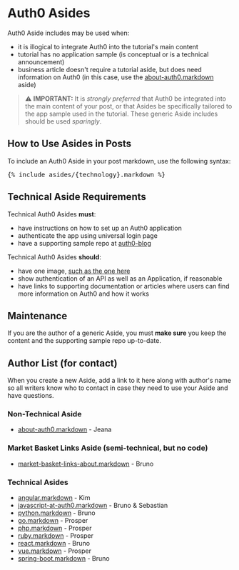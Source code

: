 # Auth0 Asides

Auth0 Aside includes may be used when:

* it is illogical to integrate Auth0 into the tutorial's main content
* tutorial has no application sample (is conceptual or is a technical announcement)
* business article doesn't require a tutorial aside, but does need information on Auth0 (in this case, use the [about-auth0.markdown](https://github.com/auth0/blog/blob/master/_includes/asides/about-auth0.markdown) aside)

> ⚠ **IMPORTANT:** It is _strongly preferred_ that Auth0 be integrated into the main content of your post, or that Asides be specifically tailored to the app sample used in the tutorial. These generic Aside includes should be used _sparingly_.

## How to Use Asides in Posts

To include an Auth0 Aside in your post markdown, use the following syntax:

<pre>
{% include asides/{technology}.markdown %}
</pre>

## Technical Aside Requirements

Technical Auth0 Asides **must**:

* have instructions on how to set up an Auth0 application
* authenticate the app using universal login page
* have a supporting sample repo at [auth0-blog](https://github.com/auth0-blog)

Technical Auth0 Asides **should**:

* have one image, [such as the one here](https://cdn2.auth0.com/blog/angular-aside/angular-aside-login.jpg)
* show authentication of an API as well as an Application, if reasonable
* have links to supporting documentation or articles where users can find more information on Auth0 and how it works

## Maintenance

If you are the author of a generic Aside, you must **make sure** you keep the content and the supporting sample repo up-to-date.

## Author List (for contact)

When you create a new Aside, add a link to it here along with author's name so all writers know who to contact in case they need to use your Aside and have questions.

### Non-Technical Aside

* [about-auth0.markdown](https://github.com/auth0/blog/blob/master/_includes/asides/about-auth0.markdown) - Jeana

### Market Basket Links Aside (semi-technical, but no code)

* [market-basket-links-about.markdown](https://github.com/auth0/blog/blob/master/_includes/asides/market-basket-links-about.markdown) - Bruno

### Technical Asides

* [angular.markdown](https://github.com/auth0/blog/blob/master/_includes/asides/angular.markdown) - Kim
* [javascript-at-auth0.markdown](https://github.com/auth0/blog/blob/master/_includes/asides/javascript-at-auth0.markdown) - Bruno & Sebastian
* [python.markdown](https://github.com/auth0/blog/blob/master/_includes/asides/python.markdown) - Bruno
* [go.markdown](https://github.com/auth0/blog/blob/master/_includes/asides/go.markdown) - Prosper
* [php.markdown](https://github.com/auth0/blog/blob/master/_includes/asides/php.markdown) - Prosper
* [ruby.markdown](https://github.com/auth0/blog/blob/master/_includes/asides/ruby.markdown) - Prosper
* [react.markdown](https://github.com/auth0/blog/blob/master/_includes/asides/react.markdown) - Bruno
* [vue.markdown](https://github.com/auth0/blog/blob/master/_includes/asides/vue.markdown) - Prosper
* [spring-boot.markdown](https://github.com/auth0/blog/blob/master/_includes/asides/spring-boot.markdown) - Bruno
